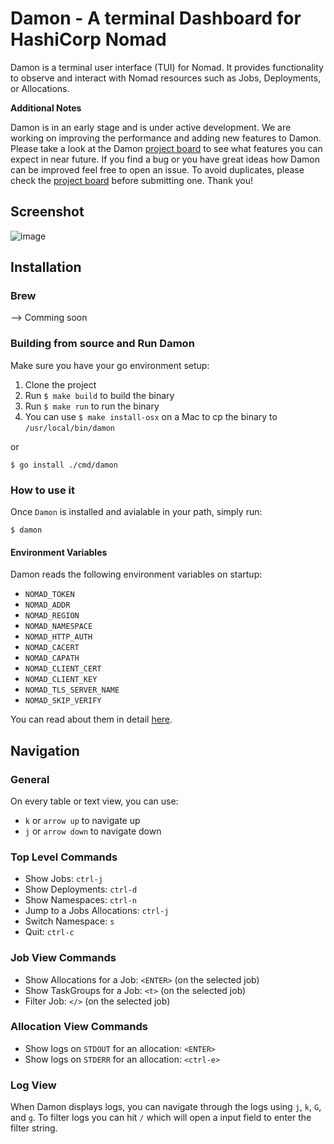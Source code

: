 # Damon - A terminal Dashboard for HashiCorp Nomad

Damon is a terminal user interface (TUI) for Nomad. It provides functionality to observe and interact with Nomad resources such as Jobs, Deployments, or Allocations.

**Additional Notes**

Damon is in an early stage and is under active development. We are working on improving the performance and adding new features to Damon.
Please take a look at the Damon [project board](https://github.com/hashicorp/damon/projects/2) to see what features you can expect in near future.
If you find a bug or you have great ideas how Damon can be improved feel free to open an issue. To avoid duplicates, please check the [project board](https://github.com/hashicorp/damon/projects/2) 
before submitting one. Thank you!

## Screenshot

![image](https://user-images.githubusercontent.com/82210389/126840047-dd96be77-f7fc-4903-972a-c783cc615a33.png)


## Installation

### Brew

--> Comming soon

### Building from source and Run Damon

Make sure you have your go environment setup:

1. Clone the project
1. Run `$ make build` to build the binary
1. Run `$ make run` to run the binary
1. You can use `$ make install-osx` on a Mac to cp the binary to `/usr/local/bin/damon`

or

```
$ go install ./cmd/damon
```

### How to use it

Once `Damon` is installed and avialable in your path, simply run:

```
$ damon
```

#### Environment Variables

Damon reads the following environment variables on startup:

- `NOMAD_TOKEN`
- `NOMAD_ADDR`
- `NOMAD_REGION`
- `NOMAD_NAMESPACE`
- `NOMAD_HTTP_AUTH`
- `NOMAD_CACERT`
- `NOMAD_CAPATH`
- `NOMAD_CLIENT_CERT`
- `NOMAD_CLIENT_KEY`
- `NOMAD_TLS_SERVER_NAME`
- `NOMAD_SKIP_VERIFY`

You can read about them in detail [here](https://www.nomadproject.io/docs/runtime/environment).

## Navigation

### General

On every table or text view, you can use:

- `k` or `arrow up` to navigate up
- `j` or `arrow down` to navigate down

### Top Level Commands

- Show Jobs: `ctrl-j`
- Show Deployments: `ctrl-d`
- Show Namespaces: `ctrl-n`
- Jump to a Jobs Allocations: `ctrl-j`
- Switch Namespace: `s`
- Quit: `ctrl-c`

### Job View Commands

- Show Allocations for a Job: `<ENTER>` (on the selected job)
- Show TaskGroups for a Job: `<t>` (on the selected job)
- Filter Job: `</>` (on the selected job)

### Allocation View Commands

- Show logs on `STDOUT` for an allocation: `<ENTER>`
- Show logs on `STDERR` for an allocation: `<ctrl-e>`

### Log View

When Damon displays logs, you can navigate through the logs using `j`, `k`, `G`, and `g`.
To filter logs you can hit `/` which will open a input field to enter the filter string.

